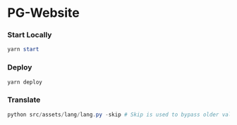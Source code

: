 # PG-Website
 
### Start Locally
```powershell
yarn start
```

### Deploy
```powershell
yarn deploy
```

### Translate
```powershell
python src/assets/lang/lang.py -skip # Skip is used to bypass older values that already have been translated
```